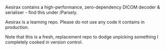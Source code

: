 Aesirax contains a high-performance, zero-dependency DICOM decoder & serialiser - find this under /Parsely.

Aesirax is a learning repo. Please do not use any code it contains in production. 

Note that this is a fresh, replacement repo to dodge unpicking something I completely cooked in version control.  
